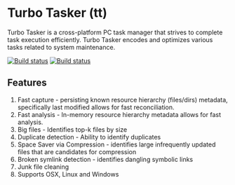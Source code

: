# Turbo Tasker (tt)

Turbo Tasker is a cross-platform PC task manager that strives to complete task execution efficiently.  Turbo Tasker encodes and optimizes various tasks related to system maintenance.


[![Build status](https://github.com/toaler/turbo-tasker/actions/workflows/rust.yml/badge.svg)](https://github.com/toaler/turbo-tasker/actions)
[![Build status](https://github.com/toaler/turbo-tasker/actions/workflows/rust-clippy.yml/badge.svg)](https://github.com/toaler/turbo-tasker/actions)

## Features

1. Fast capture - persisting known resource hierarchy (files/dirs) metadata, specifically last modified allows for fast reconciliation.
2. Fast analysis - In-memory resource hierarchy metadata allows for fast analysis. 
3. Big files - Identifies top-k files by size
4. Duplicate detection - Ability to identify duplicates
5. Space Saver via Compression - identifies large infrequently updated files that are candidates for compression
6. Broken symlink detection - identifies dangling symbolic links
7. Junk file cleaning
8. Supports OSX, Linux and Windows
